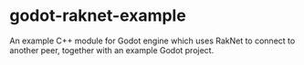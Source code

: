 godot-raknet-example
====================

An example C++ module for Godot engine which uses RakNet to connect to another peer, together with an example Godot project.
